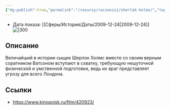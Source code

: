 ```yaml
---
{"dg-publish":true,"permalink":"/resursy/reczenzii/sherlok-holms/","tags":["movie"]}
---
```


- Дата показа: [[Сферы/История/Даты/2009-12-24\|2009-12-24]] 
![|300](https://image.openmoviedb.com/kinopoisk-images/1777765/244e2847-f426-4c60-86ba-34cde7db695f/orig)
## Описание
Величайший в истории сыщик Шерлок Холмс вместе со своим верным соратником Ватсоном вступают в схватку, требующую нешуточной физической и умственной подготовки, ведь их враг представляет угрозу для всего Лондона.
## Ссылки
- https://www.kinopoisk.ru/film/420923/